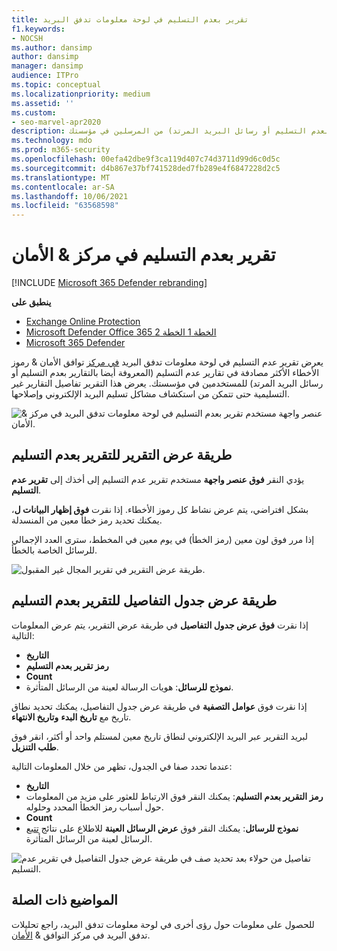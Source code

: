 ```yaml
---
title: تقرير بعدم التسليم في لوحة معلومات تدفق البريد
f1.keywords:
- NOCSH
ms.author: dansimp
author: dansimp
manager: dansimp
audience: ITPro
ms.topic: conceptual
ms.localizationpriority: medium
ms.assetid: ''
ms.custom:
- seo-marvel-apr2020
description: يمكن للمسؤولين معرفة كيفية استخدام تقرير تفاصيل عدم التسليم في لوحة معلومات تدفق البريد في مركز توافق الأمان & لمراقبة رموز الخطأ الأكثر شيوعا في تقارير عدم التسليم (المعروفة أيضا بالتقارير بعدم التسليم أو رسائل البريد المرتد) من المرسلين في مؤسستك.
ms.technology: mdo
ms.prod: m365-security
ms.openlocfilehash: 00efa42dbe9f3ca119d407c74d3711d99d6c0d5c
ms.sourcegitcommit: d4b867e37bf741528ded7fb289e4f6847228d2c5
ms.translationtype: MT
ms.contentlocale: ar-SA
ms.lasthandoff: 10/06/2021
ms.locfileid: "63568598"
---
```

# <a name="non-delivery-report-in-the-security--compliance-center"></a>تقرير بعدم التسليم في مركز & الأمان

[!INCLUDE [Microsoft 365 Defender rebranding](../includes/microsoft-defender-for-office.md)]

**ينطبق على**
- [Exchange Online Protection](exchange-online-protection-overview.md)
- [Microsoft Defender Office 365 الخطة 1 الخطة 2](defender-for-office-365.md)
- [Microsoft 365 Defender](../defender/microsoft-365-defender.md)

يعرض  تقرير عدم التسليم في لوحة معلومات [](mail-flow-insights-v2.md) تدفق البريد [في مركز](https://protection.office.com) توافق الأمان & رموز الأخطاء الأكثر مصادفة في تقارير عدم التسليم (المعروفة أيضا بالتقارير بعدم التسليم أو رسائل البريد المرتد) للمستخدمين في مؤسستك. يعرض هذا التقرير تفاصيل التقارير غير التسليمية حتى تتمكن من استكشاف مشاكل تسليم البريد الإلكتروني وإصلاحها.

![عنصر واجهة مستخدم تقرير بعدم التسليم في لوحة معلومات تدفق البريد في مركز & الأمان.](../../media/mfi-non-delivery-report-widget.png)

## <a name="report-view-for-the-non-delivery-report"></a>طريقة عرض التقرير للتقرير بعدم التسليم

يؤدي النقر **فوق عنصر واجهة** مستخدم تقرير عدم التسليم إلى أخذك إلى **تقرير عدم التسليم**.

بشكل افتراضي، يتم عرض نشاط كل رموز الأخطاء. إذا نقرت **فوق إظهار البيانات ل**، يمكنك تحديد رمز خطأ معين من المنسدلة.

إذا مرر فوق لون معين (رمز الخطأ) في يوم معين في المخطط، سترى العدد الإجمالي للرسائل الخاصة بالخطأ.

![طريقة عرض التقرير في تقرير المجال غير المقبول.](../../media/mfi-non-delivery-report-overview-view.png)

## <a name="details-table-view-for-the-non-delivery-report"></a>طريقة عرض جدول التفاصيل للتقرير بعدم التسليم

إذا نقرت **فوق عرض جدول التفاصيل** في طريقة عرض التقرير، يتم عرض المعلومات التالية:

- **التاريخ**
- **رمز تقرير بعدم التسليم**
- **Count**
- **نموذج للرسائل**: هويات الرسالة لعينة من الرسائل المتأثرة.

إذا نقرت فوق **عوامل التصفية** في طريقة عرض جدول التفاصيل، يمكنك تحديد نطاق تاريخ مع **تاريخ البدء** **وتاريخ الانتهاء**.

لبريد التقرير عبر البريد الإلكتروني لنطاق تاريخ معين لمستلم واحد أو أكثر، انقر فوق **طلب التنزيل**.

عندما تحدد صفا في الجدول، تظهر من خلال المعلومات التالية:

- **التاريخ**
- **رمز التقرير بعدم التسليم**: يمكنك النقر فوق الارتباط للعثور على مزيد من المعلومات حول أسباب رمز الخطأ المحدد وحلوله.
- **Count**
- **نموذج للرسائل**: يمكنك النقر فوق **عرض الرسائل العينة** للاطلاع على نتائج [تتبع](message-trace-scc.md) الرسائل لعينة من الرسائل المتأثرة.

![تفاصيل من حولاء بعد تحديد صف في طريقة عرض جدول التفاصيل في تقرير عدم التسليم.](../../media/mfi-non-delivery-report-details-flyout.png)

## <a name="related-topics"></a>المواضيع ذات الصلة

للحصول على معلومات حول رؤى أخرى في لوحة معلومات تدفق البريد، راجع تحليلات تدفق البريد في مركز التوافق & [الأمان](mail-flow-insights-v2.md).
